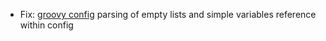* Fix: [groovy config](configuration/groovy-config-file) parsing of empty lists and simple variables reference within config